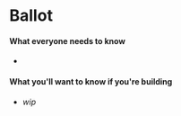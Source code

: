 # Ballot

#### What everyone needs to know

*

#### What you'll want to know if you're building

* _wip_
